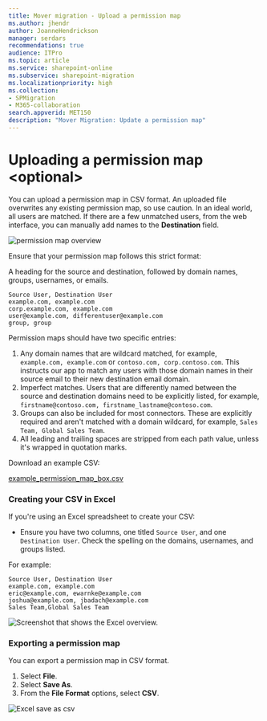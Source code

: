 ```yaml
---
title: Mover migration - Upload a permission map
ms.author: jhendr
author: JoanneHendrickson
manager: serdars
recommendations: true
audience: ITPro
ms.topic: article
ms.service: sharepoint-online
ms.subservice: sharepoint-migration
ms.localizationpriority: high
ms.collection: 
- SPMigration
- M365-collaboration
search.appverid: MET150
description: "Mover Migration: Update a permission map"
---
```

# Uploading a permission map \<optional\>

You can upload a permission map in CSV format. An uploaded file overwrites any existing permission map, so use caution. In an ideal world, all users are matched. If there are a few unmatched users, from the web interface, you can manually add names to the **Destination** field.

![permission map overview](media/permission-map-overview.png)

Ensure that your permission map follows this strict format:

A heading for the source and destination, followed by domain names, groups, usernames, or emails.

`Source User, Destination User`</br>
`example.com, example.com`</br>
`corp.example.com, example.com`</br>
`user@example.com, differentuser@example.com`</br>
`group, group`</br>

Permission maps should have two specific entries:

1. Any domain names that are wildcard matched, for example, `example.com, example.com` or `contoso.com, corp.contoso.com`. This instructs our app to match any users with those domain names in their source email to their new destination email domain.
2. Imperfect matches. Users that are differently named between the source and destination domains need to be explicitly listed, for example, `firstname@contoso.com, firstname_lastname@contoso.com`.
3. Groups can also be included for most connectors. These are explicitly required and aren't matched with a domain wildcard, for example, `Sales Team, Global Sales Team`.
4. All leading and trailing spaces are stripped from each path value, unless it's wrapped in quotation marks.

Download an example CSV:

[example_permission_map_box.csv](https://github.com/MicrosoftDocs/OfficeDocs-SharePoint/blob/public/migration/downloads/example_permission_map_box.csv)

### Creating your CSV in Excel

If you're using an Excel spreadsheet to create your CSV:

- Ensure you have two columns, one titled `Source User`, and one `Destination User`. Check the spelling on the domains, usernames, and groups listed.

For example:

`Source User, Destination User`</br>
`example.com, example.com`</br>
`eric@example.com, ewarnke@example.com`</br>
`joshua@example.com, jbadach@example.com`</br>
`Sales Team,Global Sales Team`

![Screenshot that shows the Excel overview.](media/excel-overview.png)

### Exporting a permission map

You can export a permission map in CSV format.

1. Select **File**.
2. Select **Save As**.
3. From the **File Format** options, select **CSV**.

![Excel save as csv](media/excel-save-as-csv.png)
